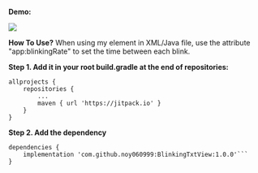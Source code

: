 **Demo:**



![](https://media.giphy.com/media/2iZf42ldfBnCqZ8fe0/giphy.gif)



**How To Use?**
When using my element in XML/Java file, use the attribute "app:blinkingRate" to set the time between each blink.

**Step 1. Add it in your root build.gradle at the end of repositories:**

```
allprojects {
	repositories {
		...
		maven { url 'https://jitpack.io' }
	}
}

```

**Step 2. Add the dependency**

```
dependencies {
	implementation 'com.github.noy060999:BlinkingTxtView:1.0.0'```
}
```
